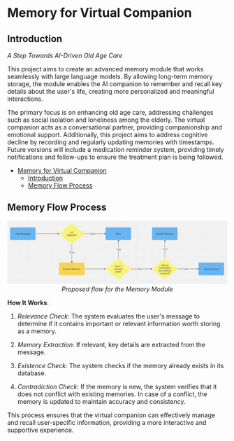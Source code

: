 # Memory for Virtual Companion

## Introduction

*A Step Towards AI-Driven Old Age Care*

This project aims to create an advanced memory module that works seamlessly with large language models. By allowing long-term memory storage, the module enables the AI companion to remember and recall key details about the user's life, creating more personalized and meaningful interactions.

The primary focus is on enhancing old age care, addressing challenges such as social isolation and loneliness among the elderly. The virtual companion acts as a conversational partner, providing companionship and emotional support. Additionally, this project aims to address cognitive decline by recording and regularly updating memories with timestamps. Future versions will include a medication reminder system, providing timely notifications and follow-ups to ensure the treatment plan is being followed.

- [Memory for Virtual Companion](#memory-for-virtual-companion)
  - [Introduction](#introduction)
  - [Memory Flow Process](#memory-flow-process)

## Memory Flow Process

<p align="center">
  <img src="./images/flow.png"/>
  <br>
  <em>Proposed flow for the Memory Module</em>
</p>

**How It Works**:

1. *Relevance Check*:
The system evaluates the user's message to determine if it contains important or relevant information worth storing as a memory.

2. *Memory Extraction*:
If relevant, key details are extracted from the message.

3. *Existence Check*:
The system checks if the memory already exists in its database.

4. *Contradiction Check*: If the memory is new, the system verifies that it does not conflict with existing memories. In case of a conflict, the memory is updated to maintain accuracy and consistency.

This process ensures that the virtual companion can effectively manage and recall user-specific information, providing a more interactive and supportive experience.